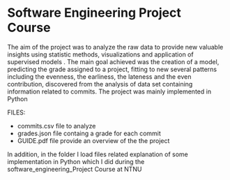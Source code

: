 # Software Engineering Project Course
The aim of the project was to analyze the raw data to provide new valuable insights using statistic methods, visualizations and application of supervised models . 
The main goal achieved was the creation of a model, predicting the grade assigned to a project, fitting to new several patterns including the evenness, the earliness, the lateness and the even contribution, discovered from the analysis of data set containing information related to commits.
The project was mainly implemented in Python

FILES:
- commits.csv file  to analyze
- grades.json file containg a grade for each commit
- GUIDE.pdf file provide an overview of the the project

In addition, in the folder I load files related  explanation of some implementation in Python which I did during the software_engineering_Project Course at NTNU
